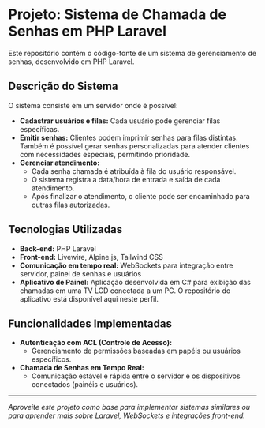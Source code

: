 # Projeto: Sistema de Chamada de Senhas em PHP Laravel

Este repositório contém o código-fonte de um sistema de gerenciamento de senhas, desenvolvido em PHP Laravel.

## Descrição do Sistema

O sistema consiste em um servidor onde é possível:

- **Cadastrar usuários e filas:** Cada usuário pode gerenciar filas específicas.
- **Emitir senhas:** Clientes podem imprimir senhas para filas distintas. Também é possível gerar senhas personalizadas para atender clientes com necessidades especiais, permitindo prioridade.
- **Gerenciar atendimento:**
  - Cada senha chamada é atribuída à fila do usuário responsável.
  - O sistema registra a data/hora de entrada e saída de cada atendimento.
  - Após finalizar o atendimento, o cliente pode ser encaminhado para outras filas autorizadas.

## Tecnologias Utilizadas

- **Back-end:** PHP Laravel
- **Front-end:** Livewire, Alpine.js, Tailwind CSS
- **Comunicação em tempo real:** WebSockets para integração entre servidor, painel de senhas e usuários
- **Aplicativo de Painel:** Aplicação desenvolvida em C# para exibição das chamadas em uma TV LCD conectada a um PC. O repositório do aplicativo está disponível aqui neste perfil.

## Funcionalidades Implementadas

- **Autenticação com ACL (Controle de Acesso):**
  - Gerenciamento de permissões baseadas em papéis ou usuários específicos.
- **Chamada de Senhas em Tempo Real:**
  - Comunicação estável e rápida entre o servidor e os dispositivos conectados (painéis e usuários).

---
_Aproveite este projeto como base para implementar sistemas similares ou para aprender mais sobre Laravel, WebSockets e integrações front-end._
